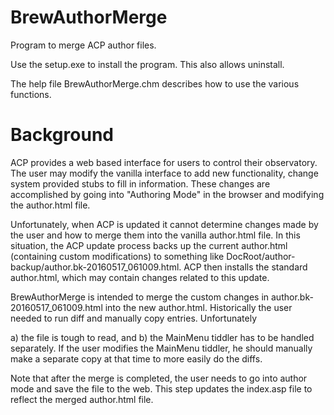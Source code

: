 # BrewAuthorMerge
Program to merge ACP author files. 

Use the setup.exe to install the program. This also allows uninstall.

The help file BrewAuthorMerge.chm describes how to use the various functions.

# Background

ACP provides a web based interface for users to control their observatory. The user may modify the vanilla interface to add new functionality, change system provided stubs to fill in information. These changes are accomplished by going into "Authoring Mode" in the browser and modifying the author.html file.

Unfortunately, when ACP is updated it cannot determine changes made by the user and how to merge them into the vanilla author.html file. In this situation, the ACP update process backs up the current author.html (containing custom modifications) to something like
       DocRoot/author-backup/author.bk-20160517_061009.html. 
ACP then installs the standard author.html, which may contain changes related to this update.

BrewAuthorMerge is intended to merge the custom changes in author.bk-20160517_061009.html into the new author.html. Historically the user needed to run diff and manually copy entries. Unfortunately 

a) the file is tough to read, and 
b) the MainMenu tiddler has to be handled separately. If the user modifies the MainMenu tiddler, he should manually make a separate copy at that time to more easily do the diffs.

Note that after the merge is completed, the user needs to go into author mode and save the file to the web. This step updates the index.asp file to reflect the merged author.html file.
